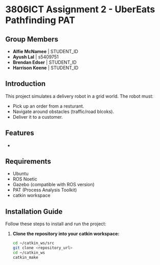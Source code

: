 # 3806ICT Assignment 2 - UberEats Pathfinding PAT

## Group Members

- **Alfie McNamee** | STUDENT_ID
- **Ayush Lal** | s5409751
- **Brendan Edser** | STUDENT_ID
- **Harrison Keene** | STUDENT_ID

## Introduction

This project simulates a delivery robot in a grid world. The robot must:

- Pick up an order from a resturant.
- Navigate around obstacles (traffic/road blcoks).
- Deliver it to a customer.

## Features

-

## Requirements

- Ubuntu
- ROS Noetic
- Gazebo (compatible with ROS version)
- PAT (Process Analysis Toolkit)
- catkin workspace

## Installation Guide

Follow these steps to install and run the project:

1. **Clone the repository into your catkin workspace:**

   ```bash
   cd ~/catkin_ws/src
   git clone <repository_url>
   cd ~/catkin_ws
   catkin_make
   ```
